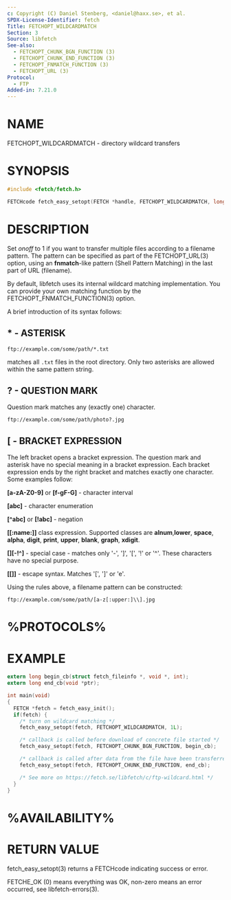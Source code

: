 ```yaml
---
c: Copyright (C) Daniel Stenberg, <daniel@haxx.se>, et al.
SPDX-License-Identifier: fetch
Title: FETCHOPT_WILDCARDMATCH
Section: 3
Source: libfetch
See-also:
  - FETCHOPT_CHUNK_BGN_FUNCTION (3)
  - FETCHOPT_CHUNK_END_FUNCTION (3)
  - FETCHOPT_FNMATCH_FUNCTION (3)
  - FETCHOPT_URL (3)
Protocol:
  - FTP
Added-in: 7.21.0
---
```


# NAME

FETCHOPT_WILDCARDMATCH - directory wildcard transfers

# SYNOPSIS

```c
#include <fetch/fetch.h>

FETCHcode fetch_easy_setopt(FETCH *handle, FETCHOPT_WILDCARDMATCH, long onoff);
```

# DESCRIPTION

Set _onoff_ to 1 if you want to transfer multiple files according to a
filename pattern. The pattern can be specified as part of the FETCHOPT_URL(3)
option, using an **fnmatch**-like pattern (Shell Pattern Matching) in the last
part of URL (filename).

By default, libfetch uses its internal wildcard matching implementation. You
can provide your own matching function by the
FETCHOPT_FNMATCH_FUNCTION(3) option.

A brief introduction of its syntax follows:

## \* - ASTERISK

    ftp://example.com/some/path/*.txt

matches all `.txt` files in the root directory. Only two asterisks are allowed
within the same pattern string.

## ? - QUESTION MARK

Question mark matches any (exactly one) character.

    ftp://example.com/some/path/photo?.jpg

## [ - BRACKET EXPRESSION

The left bracket opens a bracket expression. The question mark and asterisk have
no special meaning in a bracket expression. Each bracket expression ends by the
right bracket and matches exactly one character. Some examples follow:

**[a-zA-Z0-9]** or **[f-gF-G]** - character interval

**[abc]** - character enumeration

**[^abc]** or **[!abc]** - negation

**[[:name:]]** class expression. Supported classes are **alnum**,**lower**,
**space**, **alpha**, **digit**, **print**, **upper**, **blank**, **graph**,
**xdigit**.

**[][-!^]** - special case - matches only '-', ']', '[', '!' or '^'. These
characters have no special purpose.

**[[]]** - escape syntax. Matches '[', ']' or 'e'.

Using the rules above, a filename pattern can be constructed:

    ftp://example.com/some/path/[a-z[:upper:]\\].jpg

# %PROTOCOLS%

# EXAMPLE

```c
extern long begin_cb(struct fetch_fileinfo *, void *, int);
extern long end_cb(void *ptr);

int main(void)
{
  FETCH *fetch = fetch_easy_init();
  if(fetch) {
    /* turn on wildcard matching */
    fetch_easy_setopt(fetch, FETCHOPT_WILDCARDMATCH, 1L);

    /* callback is called before download of concrete file started */
    fetch_easy_setopt(fetch, FETCHOPT_CHUNK_BGN_FUNCTION, begin_cb);

    /* callback is called after data from the file have been transferred */
    fetch_easy_setopt(fetch, FETCHOPT_CHUNK_END_FUNCTION, end_cb);

    /* See more on https://fetch.se/libfetch/c/ftp-wildcard.html */
  }
}
```

# %AVAILABILITY%

# RETURN VALUE

fetch_easy_setopt(3) returns a FETCHcode indicating success or error.

FETCHE_OK (0) means everything was OK, non-zero means an error occurred, see
libfetch-errors(3).
